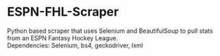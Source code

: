 # ESPN-FHL-Scraper
Python based scraper that uses Selenium and BeautifulSoup to pull stats from an ESPN Fantasy Hockey League.  
Dependencies: Selenium, bs4, geckodriver, lxml
